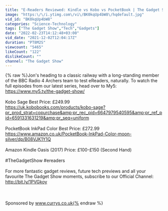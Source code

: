 ```yaml
---
title: "E-Readers Reviewed: Kindle vs Kobo vs PocketBook | The Gadget Show"
image: "https:\/\/i.ytimg.com\/vi\/BK0kqUp4bW8\/hqdefault.jpg"
vid_id: "BK0kqUp4bW8"
categories: "Science-Technology"
tags: ["The Gadget Show","Tech","Gadgets"]
date: "2022-02-23T14:12:48+03:00"
vid_date: "2021-12-02T12:04:17Z"
duration: "PT8M2S"
viewcount: "5465"
likeCount: "122"
dislikeCount: ""
channel: "The Gadget Show"
---
```

{% raw %}Jon's heading to a classic railway with a long-standing member of the BBC Radio 4 Archers team to test eReaders, naturally. To watch the full episodes from our latest series, head over to My5: <a rel="nofollow" target="blank" href="https://www.my5.tv/the-gadget-show/">https://www.my5.tv/the-gadget-show/</a> <br /><br />Kobo Sage    Best Price: £249.99<br /><a rel="nofollow" target="blank" href="https://uk.kobobooks.com/products/kobo-sage?pr_prod_strat=copurchase&amp;pr_rec_pid=6647979540595&amp;pr_ref_pid=6591331631219&amp;pr_seq=uniform">https://uk.kobobooks.com/products/kobo-sage?pr_prod_strat=copurchase&amp;pr_rec_pid=6647979540595&amp;pr_ref_pid=6591331631219&amp;pr_seq=uniform</a><br /><br />PocketBook InkPad Color  Best Price: £272.99<br /><a rel="nofollow" target="blank" href="https://www.amazon.co.uk/PocketBook-InkPad-Color-moon-silver/dp/B08VJK1Y1Q">https://www.amazon.co.uk/PocketBook-InkPad-Color-moon-silver/dp/B08VJK1Y1Q</a><br /><br />Amazon Kindle Oasis (2017)    Price: £100-£150 (Second Hand) <br /><br />#TheGadgetShow #ereaders<br /><br />For more fantastic gadget reviews, future tech previews and all your favourite The Gadget Show moments, subscribe to our Official Channel: <a rel="nofollow" target="blank" href="http://bit.ly/1PVGkoy">http://bit.ly/1PVGkoy</a><br /><br /><br /><br />Sponsored by www.currys.co.uk{% endraw %}
